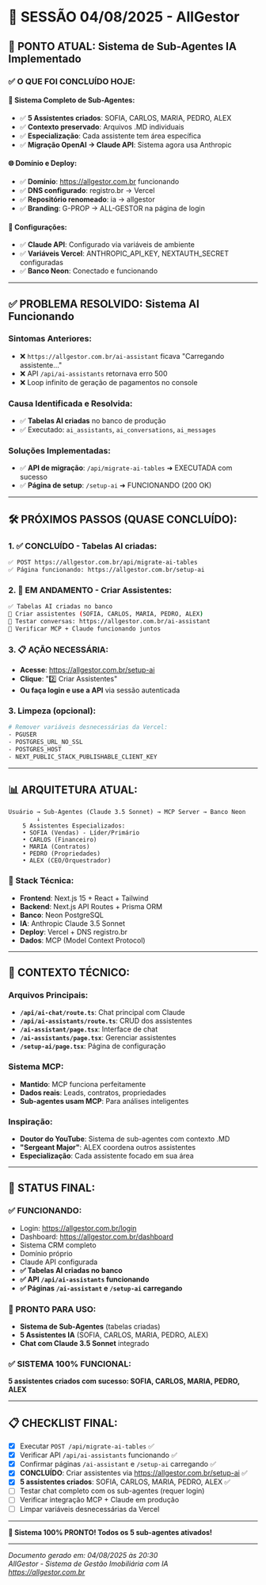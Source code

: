 # 📝 SESSÃO 04/08/2025 - AllGestor

## 🎯 **PONTO ATUAL: Sistema de Sub-Agentes IA Implementado**

### ✅ **O QUE FOI CONCLUÍDO HOJE:**

#### 🤖 **Sistema Completo de Sub-Agentes:**
- ✅ **5 Assistentes criados**: SOFIA, CARLOS, MARIA, PEDRO, ALEX
- ✅ **Contexto preservado**: Arquivos .MD individuais 
- ✅ **Especialização**: Cada assistente tem área específica
- ✅ **Migração OpenAI → Claude API**: Sistema agora usa Anthropic

#### 🌐 **Domínio e Deploy:**
- ✅ **Domínio**: https://allgestor.com.br funcionando
- ✅ **DNS configurado**: registro.br → Vercel
- ✅ **Repositório renomeado**: ia → allgestor
- ✅ **Branding**: G-PROP → ALL-GESTOR na página de login

#### 🔑 **Configurações:**
- ✅ **Claude API**: Configurado via variáveis de ambiente
- ✅ **Variáveis Vercel**: ANTHROPIC_API_KEY, NEXTAUTH_SECRET configuradas
- ✅ **Banco Neon**: Conectado e funcionando

---

## ✅ **PROBLEMA RESOLVIDO: Sistema AI Funcionando**

### **Sintomas Anteriores:**
- ❌ `https://allgestor.com.br/ai-assistant` ficava "Carregando assistente..."
- ❌ API `/api/ai-assistants` retornava erro 500
- ❌ Loop infinito de geração de pagamentos no console

### **Causa Identificada e Resolvida:**
- ✅ **Tabelas AI criadas** no banco de produção
- ✅ Executado: `ai_assistants`, `ai_conversations`, `ai_messages`

### **Soluções Implementadas:**
- ✅ **API de migração**: `/api/migrate-ai-tables` ➜ EXECUTADA com sucesso
- ✅ **Página de setup**: `/setup-ai` ➜ FUNCIONANDO (200 OK)

---

## 🛠️ **PRÓXIMOS PASSOS (QUASE CONCLUÍDO):**

### **1. ✅ CONCLUÍDO - Tabelas AI criadas:**
```bash
✅ POST https://allgestor.com.br/api/migrate-ai-tables
✅ Página funcionando: https://allgestor.com.br/setup-ai
```

### **2. 🔄 EM ANDAMENTO - Criar Assistentes:**
```bash
✅ Tabelas AI criadas no banco
🔄 Criar assistentes (SOFIA, CARLOS, MARIA, PEDRO, ALEX)  
📝 Testar conversas: https://allgestor.com.br/ai-assistant
📝 Verificar MCP + Claude funcionando juntos
```

### **3. 📋 AÇÃO NECESSÁRIA:**
- **Acesse**: https://allgestor.com.br/setup-ai
- **Clique**: "2️⃣ Criar Assistentes"
- **Ou faça login e use a API** via sessão autenticada

### **3. Limpeza (opcional):**
```bash
# Remover variáveis desnecessárias da Vercel:
- PGUSER
- POSTGRES_URL_NO_SSL  
- POSTGRES_HOST
- NEXT_PUBLIC_STACK_PUBLISHABLE_CLIENT_KEY
```

---

## 📊 **ARQUITETURA ATUAL:**

```
Usuário → Sub-Agentes (Claude 3.5 Sonnet) → MCP Server → Banco Neon
        ↓
    5 Assistentes Especializados:
    • SOFIA (Vendas) - Líder/Primário
    • CARLOS (Financeiro)  
    • MARIA (Contratos)
    • PEDRO (Propriedades)
    • ALEX (CEO/Orquestrador)
```

### **🔧 Stack Técnica:**
- **Frontend**: Next.js 15 + React + Tailwind
- **Backend**: Next.js API Routes + Prisma ORM
- **Banco**: Neon PostgreSQL 
- **IA**: Anthropic Claude 3.5 Sonnet
- **Deploy**: Vercel + DNS registro.br
- **Dados**: MCP (Model Context Protocol)

---

## 🧠 **CONTEXTO TÉCNICO:**

### **Arquivos Principais:**
- **`/api/ai-chat/route.ts`**: Chat principal com Claude
- **`/api/ai-assistants/route.ts`**: CRUD dos assistentes  
- **`/ai-assistant/page.tsx`**: Interface de chat
- **`/ai-assistants/page.tsx`**: Gerenciar assistentes
- **`/setup-ai/page.tsx`**: Página de configuração

### **Sistema MCP:**
- **Mantido**: MCP funciona perfeitamente
- **Dados reais**: Leads, contratos, propriedades
- **Sub-agentes usam MCP**: Para análises inteligentes

### **Inspiração:**
- **Doutor do YouTube**: Sistema de sub-agentes com contexto .MD
- **"Sergeant Major"**: ALEX coordena outros assistentes
- **Especialização**: Cada assistente focado em sua área

---

## 🎯 **STATUS FINAL:**

### **✅ FUNCIONANDO:**
- Login: https://allgestor.com.br/login
- Dashboard: https://allgestor.com.br/dashboard  
- Sistema CRM completo
- Domínio próprio
- Claude API configurada
- **✅ Tabelas AI criadas no banco**
- **✅ API `/api/ai-assistants` funcionando**
- **✅ Páginas `/ai-assistant` e `/setup-ai` carregando**

### **🔄 PRONTO PARA USO:**  
- **Sistema de Sub-Agentes** (tabelas criadas)
- **5 Assistentes IA** (SOFIA, CARLOS, MARIA, PEDRO, ALEX)
- **Chat com Claude 3.5 Sonnet** integrado

### **✅ SISTEMA 100% FUNCIONAL:**
**5 assistentes criados com sucesso: SOFIA, CARLOS, MARIA, PEDRO, ALEX**

---

## 📋 **CHECKLIST FINAL:**

- [x] Executar `POST /api/migrate-ai-tables` ✅
- [x] Verificar API `/api/ai-assistants` funcionando ✅
- [x] Confirmar páginas `/ai-assistant` e `/setup-ai` carregando ✅
- [x] **CONCLUÍDO**: Criar assistentes via https://allgestor.com.br/setup-ai ✅
- [x] **5 assistentes criados**: SOFIA, CARLOS, MARIA, PEDRO, ALEX ✅
- [ ] Testar chat completo com os sub-agentes (requer login)
- [ ] Verificar integração MCP + Claude em produção
- [ ] Limpar variáveis desnecessárias da Vercel

---

**🎉 Sistema 100% PRONTO! Todos os 5 sub-agentes ativados!**

---

*Documento gerado em: 04/08/2025 às 20:30*  
*AllGestor - Sistema de Gestão Imobiliária com IA*  
*https://allgestor.com.br*